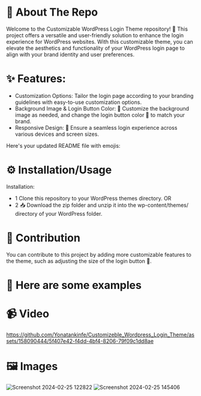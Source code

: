 # 🔑 About The Repo

Welcome to the Customizable WordPress Login Theme repository! 🎨 This project offers a versatile and user-friendly solution to enhance the login experience for WordPress websites. With this customizable theme, you can elevate the aesthetics and functionality of your WordPress login page to align with your brand identity and user preferences.

# ✨ Features:

+ Customization Options: Tailor the login page according to your branding guidelines with easy-to-use customization options.
+ Background Image & Login Button Color: 🌅 Customize the background image as needed, and change the login button color 🎨 to match your brand.
 + Responsive Design: 📱 Ensure a seamless login experience across various devices and screen sizes.

Here's your updated README file with emojis:

# ⚙️ Installation/Usage

Installation:
+ 1 Clone this repository to your WordPress themes directory.
OR
+ 2 📥 Download the zip folder and unzip it into the wp-content/themes/ directory of your WordPress folder.

# 🤝 Contribution

You can contribute to this project by adding more customizable features to the theme, such as adjusting the size of the login button 🔘.

# 🎥 Here are some examples

# 📹 Video

 
https://github.com/Yonatankinfe/Customizeble_Wordpress_Login_Theme/assets/158090444/5f407e42-f4dd-4bf4-8206-79f09c1dd8ae
# 🖼️ Images
![Screenshot 2024-02-25 122822](https://github.com/Yonatankinfe/Customizeble_Wordpress_Login_Theme/assets/158090444/2f464d2d-3426-46a2-82af-a385d374c1aa)
![Screenshot 2024-02-25 145406](https://github.com/Yonatankinfe/Customizeble_Wordpress_Login_Theme/assets/158090444/4e7e2cc6-4ebc-4be9-be61-3a6289ca254d)

